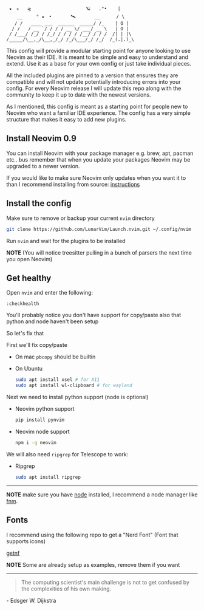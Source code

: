 ```
 ★　✯   🛸                    🪐   .°•    |    
    __     ° ★　•       🛰       __      / \   
   / /   ____ ___  ______  _____/ /_    | O |  
  / /   / __ `/ / / / __ \/ ___/ __ \   | O |  
 / /___/ /_/ / /_/ / / / / /__/ / / /  /| | |\ 
/_____/\__,_/\__,_/_/ /_/\___/_/ /_/  /_(.|.)_\
```

This config will provide a modular starting point for anyone looking to use Neovim as their IDE. It is meant to be simple and easy to understand and extend. Use it as a base for your own config or just take individual pieces.

All the included plugins are pinned to a version that ensures they are compatible and will not update potentially introducing errors into your config. For every Neovim release I will update this repo along with the community to keep it up to date with the newest versions.

As I mentioned, this config is meant as a starting point for people new to Neovim who want a familiar IDE experience. The config has a very simple structure that makes it easy to add new plugins.

## Install Neovim 0.9

You can install Neovim with your package manager e.g. brew, apt, pacman etc.. bus remember that when you update your packages Neovim may be upgraded to a newer version.

If you would like to make sure Neovim only updates when you want it to than I recommend installing from source: [instructions](https://github.com/neovim/neovim/wiki/Installing-Neovim#install-from-source)

## Install the config

Make sure to remove or backup your current `nvim` directory

```sh
git clone https://github.com/LunarVim/Launch.nvim.git ~/.config/nvim
```

Run `nvim` and wait for the plugins to be installed

**NOTE** (You will notice treesitter pulling in a bunch of parsers the next time you open Neovim)

## Get healthy

Open `nvim` and enter the following:

```
:checkhealth
```

You'll probably notice you don't have support for copy/paste also that python and node haven't been setup

So let's fix that

First we'll fix copy/paste

- On mac `pbcopy` should be builtin

- On Ubuntu

  ```sh
  sudo apt install xsel # for X11
  sudo apt install wl-clipboard # for wayland
  ```

Next we need to install python support (node is optional)

- Neovim python support

  ```sh
  pip install pynvim
  ```

- Neovim node support

  ```sh
  npm i -g neovim
  ```

We will also need `ripgrep` for Telescope to work:

- Ripgrep

  ```sh
  sudo apt install ripgrep
  ```

---

**NOTE** make sure you have [node](https://nodejs.org/en/) installed, I recommend a node manager like [fnm](https://github.com/Schniz/fnm).

## Fonts

I recommend using the following repo to get a "Nerd Font" (Font that supports icons)

[getnf](https://github.com/ronniedroid/getnf)

**NOTE** Some are already setup as examples, remove them if you want

---

> The computing scientist's main challenge is not to get confused by the complexities of his own making.

\- Edsger W. Dijkstra
